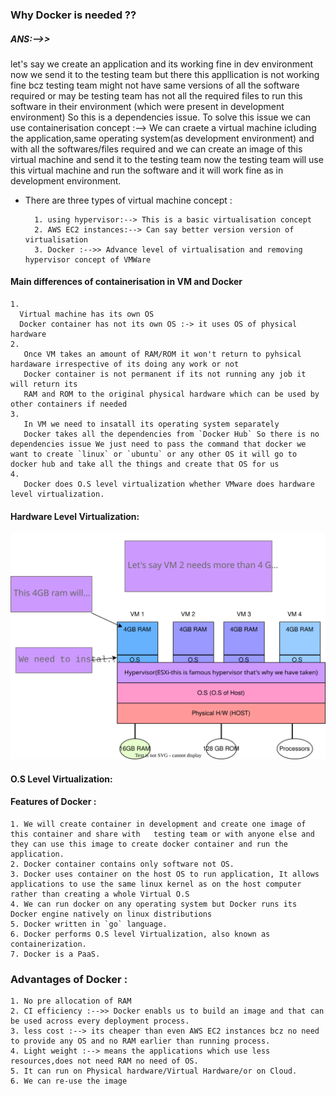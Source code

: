 ### Why Docker is needed ??
##### ANS:-->>
let's say we create an application and its working fine in dev environment now we send it to the testing team but there this appllication is not working fine bcz testing team might not have same versions of all the software required or may be testing team has not all the required files to run this software in their environment (which were present in development environment)
So this is a dependencies issue.
To solve this issue we can use containerisation concept :--> We can craete a virtual machine icluding the application,same operating system(as development environment) and with all the softwares/files required and we can create an image of this virtual machine and send it to the testing team now the testing team will use this virtual machine and run the software and it will work fine as in development environment.
* There are three types of virtual machine concept :

        1. using hypervisor:--> This is a basic virtualisation concept
        2. AWS EC2 instances:--> Can say better version version of virtualisation
        3. Docker :-->> Advance level of virtualisation and removing hypervisor concept of VMWare
#### Main differences of containerisation in VM and Docker
   
    1. 
      Virtual machine has its own OS
      Docker container has not its own OS :-> it uses OS of physical hardware
    2. 
       Once VM takes an amount of RAM/ROM it won't return to pyhsical hardaware irrespective of its doing any work or not
       Docker container is not permanent if its not running any job it will return its 
       RAM and ROM to the original physical hardware which can be used by other containers if needed
    3. 
       In VM we need to insatall its operating system separately
       Docker takes all the dependencies from `Docker Hub` So there is no dependencies issue We just need to pass the command that docker we want to create `linux` or `ubuntu` or any other OS it will go to docker hub and take all the things and create that OS for us
    4. 
       Docker does O.S level virtualization whether VMware does hardware level virtualization.  

#### Hardware Level Virtualization:

![Diagram to understand ](diagrams/Virtualization.drawio.svg "Diagram to understand")



#### O.S Level Virtualization:


#### Features of Docker :
  
    1. We will create container in development and create one image of this container and share with   testing team or with anyone else and they can use this image to create docker container and run the application.
    2. Docker container contains only software not OS.
    3. Docker uses container on the host OS to run application, It allows applications to use the same linux kernel as on the host computer rather than creating a whole Virtual O.S
    4. We can run docker on any operating system but Docker runs its Docker engine natively on linux distributions
    5. Docker written in `go` language.
    6. Docker performs O.S level Virtualization, also known as containerization.
    7. Docker is a PaaS. 
### Advantages of Docker :
 
    1. No pre allocation of RAM
    2. CI efficiency :-->> Docker enabls us to build an image and that can be used across every deployment process.
    3. less cost :--> its cheaper than even AWS EC2 instances bcz no need to provide any OS and no RAM earlier than running process.
    4. Light weight :--> means the applications which use less resources,does not need RAM no need of OS. 
    5. It can run on Physical hardware/Virtual Hardware/or on Cloud.
    6. We can re-use the image
    


                                          